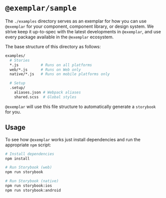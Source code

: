 # `@exemplar/sample`

The `./examples` directory serves as an exemplar for how you can use 
`@exemplar` for your component, component library, or design system. We strive
keep it up-to-spec with the latest developments in `@exemplar`, and use every package available in the `@exemplar` ecosystem. 

The base structure of this directory as follows:

``` bash
examples/
  # Stories
  *.js          # Runs on all platforms
  web/*.js      # Runs on Web only
  native/*.js   # Runs on mobile platforms only

  # Setup
  .setup/
    aliases.json # Webpack aliases
    shared.scss  # Global styles
```

`@exemplar` will use this file structure to automatically generate a
`storybook` for you.

## Usage

To see how `@exemplar` works just install dependencies and run the appropriate
`npm` script:

``` bash
# Install dependencies
npm install

# Run Storybook (web)
npm run storybook

# Run Storybook (native)
npm run storybook:ios
npm run storybook:android

```
